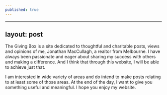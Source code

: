 ```yaml
---
published: true
---
```

---
layout: post
---

The Giving Box is a site dedicated to thoughtful and charitable posts, views and opinions of me, Jonathan MacCullagh, a realtor from Melbourne. I have always been passionate and eager about sharing my success with others and making a difference. And I think that through this website, I will be able to achieve just that.

I am interested in wide variety of areas and do intend to make posts relating to at least some of those areas. At the end of the day, I want to give you something useful and meaningful. I hope you enjoy my website.
